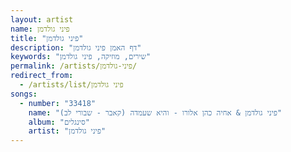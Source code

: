 ```yaml
---
layout: artist
name: פיני גולדמן
title: "פיני גולדמן"
description: "דף האמן פיני גולדמן"
keywords: "שירים, מוזיקה, פיני גולדמן"
permalink: /artists/פיני-גולדמן/
redirect_from:
  - /artists/list/פיני גולדמן
songs:
  - number: "33418"
    name: "פיני גולדמן & אחיה כהן אלורו - והיא שעמדה (קאבר - שבורי לב)"
    album: "סינגלים"
    artist: "פיני גולדמן"
---
```

